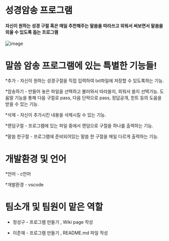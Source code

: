 



  # 성경암송 프로그램
  
  #### 자신이 원하는 성경 구절 혹은 매일 추천해주는 말씀을 따라쓰고 외워서 써보면서 말씀을 외울 수 있도록 돕는 프로그램


![image](https://user-images.githubusercontent.com/130740113/236632786-cbf6a20a-baf8-4c74-b51b-33d2f73beb75.png)






# 말씀 암송 프로그램에 있는 특별한 기능들! 
  
  
  
*추가 - 자신이 원하는 성경구절을 직접 입력하여 txt파일에 저장할 수 있도록하는 기능.	

*암송하기  - 만들어 놓은 파일을 선택하고 불러와서 따라쓸지, 외워서 쓸지 선택가능. 
          도움말 기능을 통해 다음 구절로 pass, 다음 단락으로 pass, 정답공개, 힌트 등의 도움을 받을 수 있는 기능. 	
          
  *삭제 - 자신이 추가시킨 내용을 삭제시킬 수 있는 기능. 
  
  *랜덤구절 - 프로그램에 있는 파일 중에서 랜덤으로 구절을 하나를 출력하는 기능. 
  
  *말씀 한구절 - 프로그램에 준비되어있는 말씀 한 구절을 매일 다르게 출력하는 기능. 
  
  
 


# 개발환경 및 언어
  
  *언어 - c언어
  
  *개발환경 - vscode 


# 팀소개 및 팀원이 맡은 역할
  
  * 정성구 - 프로그램 만들기 , Wiki page 작성 
  
  * 이준재 - 프로그램 만들기 , README.md 파일 작성  
